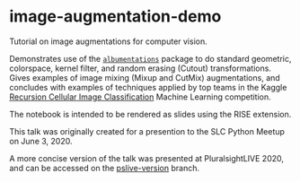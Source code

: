 # image-augmentation-demo

Tutorial on image augmentations for computer vision.

Demonstrates use of the [`albumentations`](https://albumentations.ai/)
package to do standard geometric, colorspace, kernel filter, and
random erasing (Cutout) transformations. Gives examples of image mixing
(Mixup and CutMix) augmentations, and concludes with examples of
techniques applied by top teams in the Kaggle [Recursion Cellular Image
Classification](https://www.kaggle.com/c/recursion-cellular-image-classification/)
Machine Learning competition.

The notebook is intended to be rendered as slides using the RISE extension.

This talk was originally created for a presention to the SLC Python Meetup on June 3, 2020.

A more concise version of the talk was presented at PluralsightLIVE 2020, and can be accessed on the [pslive-version](https://github.com/jesford/image-augmentation-demo/tree/pslive-version) branch.
